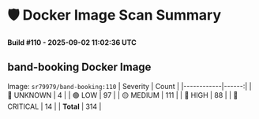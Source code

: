 # 🛡️ Docker Image Scan Summary
**Build #110 - 2025-09-02 11:02:36 UTC**

## band-booking Docker Image
Image: `sr79979/band-booking:110`
| Severity   | Count |
|------------|------:|
| 🔵 UNKNOWN  | 4 |
| 🟢 LOW      | 97 |
| 🟡 MEDIUM   | 111 |
| 🔴 HIGH     | 88 |
| 🚨 CRITICAL | 14 |
| **Total**   | 314 |

